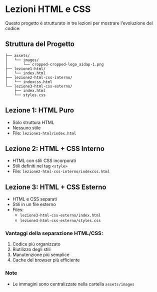 # Lezioni HTML e CSS

Questo progetto è strutturato in tre lezioni per mostrare l'evoluzione del codice:

## Struttura del Progetto
```
├── assets/
│   └── images/
│       └── cropped-cropped-logo_aidap-1.png
├── lezione1-html/
│   └── index.html
├── lezione2-html-css-interno/
│   └── indexcss.html
└── lezione3-html-css-esterno/
    ├── index.html
    └── styles.css
```

## Lezione 1: HTML Puro
- Solo struttura HTML
- Nessuno stile
- File: `lezione1-html/index.html`

## Lezione 2: HTML + CSS Interno
- HTML con stili CSS incorporati
- Stili definiti nel tag `<style>`
- File: `lezione2-html-css-interno/indexcss.html`

## Lezione 3: HTML + CSS Esterno 
- HTML e CSS separati
- Stili in un file esterno
- Files: 
  - `lezione3-html-css-esterno/index.html`
  - `lezione3-html-css-esterno/styles.css`

### Vantaggi della separazione HTML/CSS:
1. Codice più organizzato
2. Riutilizzo degli stili
3. Manutenzione più semplice
4. Cache del browser più efficiente

### Note
- Le immagini sono centralizzate nella cartella `assets/images`


